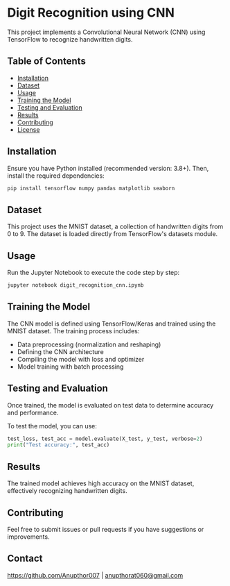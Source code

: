 # Digit Recognition using CNN

This project implements a Convolutional Neural Network (CNN) using TensorFlow to recognize handwritten digits.

## Table of Contents
- [Installation](#installation)
- [Dataset](#dataset)
- [Usage](#usage)
- [Training the Model](#training-the-model)
- [Testing and Evaluation](#testing-and-evaluation)
- [Results](#results)
- [Contributing](#contributing)
- [License](#license)

## Installation

Ensure you have Python installed (recommended version: 3.8+). Then, install the required dependencies:

```sh
pip install tensorflow numpy pandas matplotlib seaborn
```

## Dataset

This project uses the MNIST dataset, a collection of handwritten digits from 0 to 9. The dataset is loaded directly from TensorFlow's datasets module.

## Usage

Run the Jupyter Notebook to execute the code step by step:

```sh
jupyter notebook digit_recognition_cnn.ipynb
```

## Training the Model

The CNN model is defined using TensorFlow/Keras and trained using the MNIST dataset. The training process includes:
- Data preprocessing (normalization and reshaping)
- Defining the CNN architecture
- Compiling the model with loss and optimizer
- Model training with batch processing

## Testing and Evaluation

Once trained, the model is evaluated on test data to determine accuracy and performance.

To test the model, you can use:
```python
test_loss, test_acc = model.evaluate(X_test, y_test, verbose=2)
print("Test accuracy:", test_acc)
```

## Results

The trained model achieves high accuracy on the MNIST dataset, effectively recognizing handwritten digits.

## Contributing

Feel free to submit issues or pull requests if you have suggestions or improvements.

## Contact

https://github.com/Anupthor007 | anupthorat060@gmail.com

